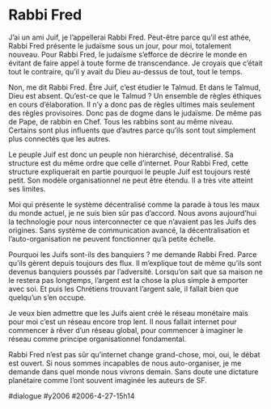 # Rabbi Fred

J’ai un ami Juif, je l’appellerai Rabbi Fred. Peut-être parce qu’il est athée, Rabbi Fred présente le judaïsme sous un jour, pour moi, totalement nouveau. Pour Rabbi Fred, le judaïsme s’efforce de décrire le monde en évitant de faire appel à toute forme de transcendance. Je croyais que c’était tout le contraire, qu’il y avait du Dieu au-dessus de tout, tout le temps.

Non, me dit Rabbi Fred. Être Juif, c’est étudier le Talmud. Et dans le Talmud, Dieu est absent. Qu’est-ce que le Talmud ? Un ensemble de règles éthiques en cours d’élaboration. Il n’y a donc pas de règles ultimes mais seulement des règles provisoires. Donc pas de dogme dans le judaïsme. De même pas de Pape, de rabbin en Chef. Tous les rabbins sont au même niveau. Certains sont plus influents que d’autres parce qu’ils sont tout simplement plus connectés que les autres.

Le peuple Juif est donc un peuple non hiérarchisé, décentralisé. Sa structure est du même ordre que celle d’internet. Pour Rabbi Fred, cette structure expliquerait en partie pourquoi le peuple Juif est toujours resté petit. Son modèle organisationnel ne peut être étendu. Il a très vite atteint ses limites.

Moi qui présente le système décentralisé comme la parade à tous les maux du monde actuel, je ne suis bien sûr pas d’accord. Nous avons aujourd’hui la technologie pour nous interconnecter ce que n’avaient pas les Juifs des origines. Sans système de communication avancé, la décentralisation et l’auto-organisation ne peuvent fonctionner qu’à petite échelle.

Pourquoi les Juifs sont-ils des banquiers ? me demande Rabbi Fred. Parce qu’ils gèrent depuis toujours des flux. Il m’explique tout de même qu’ils sont devenus banquiers poussés par l’adversité. Lorsqu’on sait que sa maison ne le restera pas longtemps, l’argent est la chose la plus simple à emporter avec soi. Et puis les Chrétiens trouvant l’argent sale, il fallait bien que quelqu’un s’en occupe.

Je veux bien admettre que les Juifs aient créé le réseau monétaire mais pour moi c’est un réseau encore trop lent. Il nous fallait internet pour commencer à rêver d’un réseau global, pour commencer à imaginer le réseau comme principe organisationnel fondamental.

Rabbi Fred n’est pas sûr qu’internet change grand-chose, moi, oui, le débat est ouvert. Si nous sommes incapables de nous auto-organiser, je me demande dans quel monde nous vivrons demain. Sans doute une dictature planétaire comme l’ont souvent imaginée les auteurs de SF.

#dialogue #y2006 #2006-4-27-15h14

